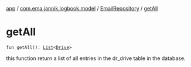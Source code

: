 [app](../../index.md) / [com.ema.jannik.logbook.model](../index.md) / [EmailRepository](index.md) / [getAll](./get-all.md)

# getAll

`fun getAll(): `[`List`](https://kotlinlang.org/api/latest/jvm/stdlib/kotlin.collections/-list/index.html)`<`[`Drive`](../../com.ema.jannik.logbook.model.database/-drive/index.md)`>`

this function return a list of all entries in the dr_drive table in the database.


